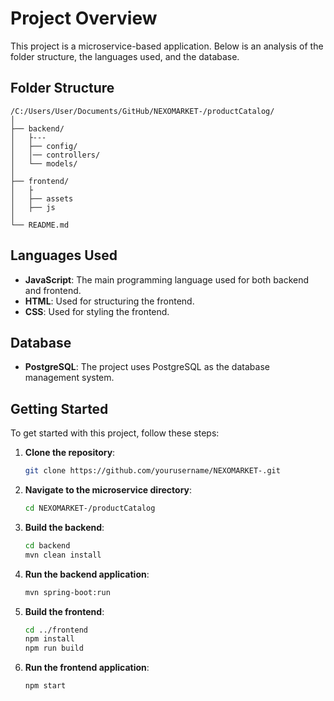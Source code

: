 # Project Overview

This project is a microservice-based application. Below is an analysis of the folder structure, the languages used, and the database.

## Folder Structure

```
/C:/Users/User/Documents/GitHub/NEXOMARKET-/productCatalog/
│
├── backend/
│   ├---
│   ├── config/
│   │── controllers/
│   └── models/
│
├── frontend/
│   ├
│   ├── assets
│   ├── js
│   
└── README.md
```

## Languages Used

- **JavaScript**: The main programming language used for both backend and frontend.
- **HTML**: Used for structuring the frontend.
- **CSS**: Used for styling the frontend.

## Database

- **PostgreSQL**: The project uses PostgreSQL as the database management system.

## Getting Started

To get started with this project, follow these steps:

1. **Clone the repository**:
    ```sh
    git clone https://github.com/yourusername/NEXOMARKET-.git
    ```

2. **Navigate to the microservice directory**:
    ```sh
    cd NEXOMARKET-/productCatalog
    ```

3. **Build the backend**:
    ```sh
    cd backend
    mvn clean install
    ```

4. **Run the backend application**:
    ```sh
    mvn spring-boot:run
    ```

5. **Build the frontend**:
    ```sh
    cd ../frontend
    npm install
    npm run build
    ```

6. **Run the frontend application**:
    ```sh
    npm start
    ```


